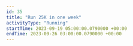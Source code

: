 ```yaml
---
id: 35
title: "Run 25K in one week"
activityType: "Running"
startTime: 2023-09-19 05:00:00.0790000 +00:00
endTime: 2023-09-26 03:00:00.0790000 +00:00
---
```

